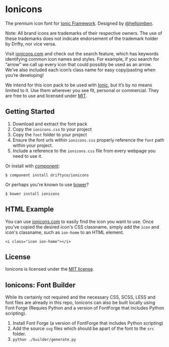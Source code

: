 # Ionicons


The premium icon font for [Ionic Framework](http://ionicframework.com/). Designed by [@helloimben](https://twitter.com/helloimben).

Note: All brand icons are trademarks of their respective owners. The use of these trademarks does not indicate endorsement of the trademark holder by Drifty, nor vice versa.

Visit [ionicons.com](http://ionicons.com) and  check out the search feature, which has keywords identifying common icon names and styles. For example, if you search for “arrow” we call up every icon that could possibly be used as an arrow. We’ve also included each icon’s class name for easy copy/pasting when you’re developing!

We intend for this icon pack to be used with [Ionic](http://ionicframework.com/), but it’s by no means limited to it. Use them wherever you see fit, personal or commercial. They are free to use and licensed under [MIT](http://opensource.org/licenses/MIT).


## Getting Started

 1. Download and extract the font pack
 2. Copy the `ionicons.css` to your project
 3. Copy the `font` folder to your project
 4. Ensure the font urls within `ionicons.css` properly reference the `font` path within your project.
 5. Include a reference to the `ionicons.css` file from every webpage you need to use it.

Or install with [component](https://github.com/component/component):

    $ component install driftyco/ionicons
    
Or perhaps you're known to use [bower](http://bower.io/)?
   
    $ bower install ionicons


## HTML Example

You can use [ionicons.com](http://ionicons.com) to easily find the icon you want to use. Once you've copied the desired icon's CSS classname, simply add the `icon` and icon's classname, such as `ion-home` to an HTML element.

    <i class="icon ion-home"></i>


## License

Ionicons is licensed under the [MIT license](http://opensource.org/licenses/MIT).


## Ionicons: Font Builder

While its certainly not required and the necessary CSS, SCSS, LESS and font files are already in this repo, Ionicons can also be built locally using Font Forge (Requies Python and a version of FontForge that includes Python scripting).

 1. Install Font Forge (a version of FontForge that includes Python scripting)
 2. Add the source `svg` files which should be apart of the font to the `src` folder.
 3. `python ./builder/generate.py`

